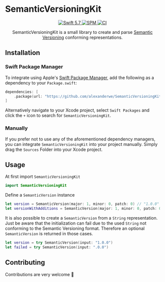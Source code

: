 # SemanticVersioningKit

<p align="center">
    <a href="https://developer.apple.com/swift/">
      <img src="https://img.shields.io/badge/Swift-5.7-orange.svg?style=flat" alt="Swift 5.7">
   </a>
   <a href="https://github.com/apple/swift-package-manager">
      <img src="https://img.shields.io/badge/Swift%20Package%20Manager-compatible-brightgreen.svg" alt="SPM">
   </a>

   <a href="https://github.com/alexanderwe/SemanticVersioningKit">
      <img src="https://github.com/alexanderwe/SemanticVersioningKit/workflows/Main%20Branch%20CI/badge.svg" alt="CI">
   </a>
</p>

<p align="center">
    SemanticVersioningKit is a small library to create and parse <a href="https://semver.org">Semantic Versioning</a> conforming representations.
</p>

## Installation

### Swift Package Manager

To integrate using Apple's [Swift Package Manager](https://swift.org/package-manager/), add the following as a dependency to your `Package.swift`:

```swift
dependencies: [
    .package(url: "https://github.com/alexanderwe/SemanticVersioningKit.git", from: "1.0.0")
]
```

Alternatively navigate to your Xcode project, select `Swift Packages` and click the `+` icon to search for `SemanticVersioningKit`.

### Manually

If you prefer not to use any of the aforementioned dependency managers, you can integrate `SemanticVersioningKit` into your project manually. Simply drag the `Sources` Folder into your Xcode project.

## Usage

At first import `SemanticVersioningKit`

```swift
import SemanticVersioningKit
```

Define a `SemanticVersion` instance

```swift
let version = SemanticVersion(major: 1, minor: 0, patch: 0) // "1.0.0"
let versionWithAdditions = SemanticVersion(major: 1, minor: 0, patch: 0, preReleaseIdentifiers: ["alpha", "1"], buildIdentifiers: ["exp","sha","5114f85"]) // "1.0.0-alpha.1+exp.sha.5114f85"
```

It is also possible to create a `SemanticVersion` from a `String` representation. Just be aware that the initialization can fail due to the used `String` not conforming to the Semantic Versioning format. Therefore an optional `SemanticVersion` is returned in those cases.

```swift
let version = try SemanticVersion(input: "1.0.0")
let failed = try SemanticVersion(input: ".0.0")
```

## Contributing

Contributions are very welcome 🙌
